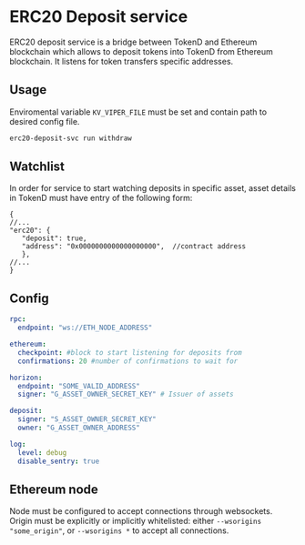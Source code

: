# ERC20 Deposit service
ERC20 deposit service is a bridge between TokenD and Ethereum blockchain which allows 
to deposit tokens into TokenD from Ethereum blockchain. It listens for token transfers
specific addresses.

## Usage

Enviromental variable `KV_VIPER_FILE` must be set and contain path to desired config file.

```bash
erc20-deposit-svc run withdraw
```

## Watchlist

In order for service to start watching deposits in specific asset, asset details in TokenD must have entry of the following form: 
```json5
{
//...
"erc20": {
   "deposit": true, 
   "address": "0x0000000000000000000",  //contract address
   },
//...
}
```

## Config

```yaml
rpc:
  endpoint: "ws://ETH_NODE_ADDRESS"

ethereum:
  checkpoint: #block to start listening for deposits from
  confirmations: 20 #number of confirmations to wait for

horizon:
  endpoint: "SOME_VALID_ADDRESS"
  signer: "G_ASSET_OWNER_SECRET_KEY" # Issuer of assets

deposit:
  signer: "S_ASSET_OWNER_SECRET_KEY"
  owner: "G_ASSET_OWNER_ADDRESS"

log:
  level: debug
  disable_sentry: true

```


## Ethereum node

Node must be configured to accept connections through websockets. 
Origin must be explicitly or implicitly whitelisted:
either `--wsorigins "some_origin"`, or `--wsorigins *` to accept all connections.